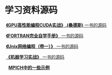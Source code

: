 # 学习资料源码

&nbsp;[**《GPU高性能编程CUDA实战》.\(桑德斯\)**  一书的源码](https://github.com/JiHanHuang/source_code_demo/tree/master/CUDA-by-Example-source-code-for-the-book-s-examples--master)

&nbsp;[**《FORTRAN完全自学手册》**  一书的源码](https://github.com/JiHanHuang/source_code_demo/tree/master/Fortran_Example)

&nbsp;[**《Unix网络编程（卷一）》**  一书的源码](https://github.com/JiHanHuang/source_code_demo/tree/master/SourceCode_Unix_Network_Programming)

&nbsp;[**《机器学习实战》**  一书的源码](https://github.com/JiHanHuang/source_code_demo/tree/master/machine_learning_in_action)

&nbsp;&nbsp;&nbsp;[**MPICH中的一些示例**](https://github.com/JiHanHuang/source_code_demo/tree/master/mpich-3.2.1_examples)
